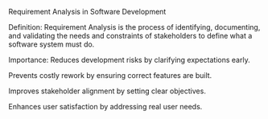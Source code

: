 Requirement Analysis in Software Development

Definition: 
Requirement Analysis is the process of identifying, documenting, and validating the needs and constraints of stakeholders to define what a software system must do.

Importance: 
Reduces development risks by clarifying expectations early.

Prevents costly rework by ensuring correct features are built.

Improves stakeholder alignment by setting clear objectives.

Enhances user satisfaction by addressing real user needs.
